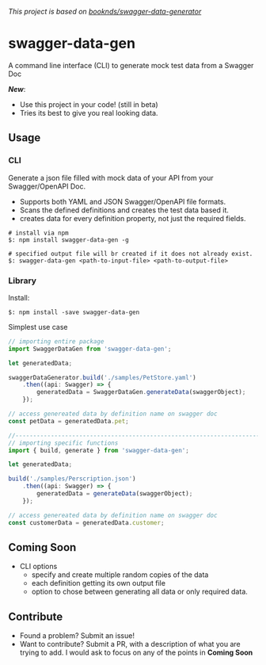 _This project is based on [booknds/swagger-data-generator](https://github.com/booknds/swagger-data-generator)_

# swagger-data-gen
A command line interface (CLI) to generate mock test data from a Swagger Doc

**_New_**:
 - Use this project in your code! (still in beta)
 - Tries its best to give you real looking data.

## Usage

### CLI
Generate a json file filled with mock data of your API from your Swagger/OpenAPI Doc.
 - Supports both YAML and JSON Swagger/OpenAPI file formats.
 - Scans the defined definitions and creates the test data based it.
 - creates data for every definition property, not just the required fields.

```shell
# install via npm
$: npm install swagger-data-gen -g

# specified output file will br created if it does not already exist.
$: swagger-data-gen <path-to-input-file> <path-to-output-file>

```

### Library

Install:
```shell
$: npm install -save swagger-data-gen
```

Simplest use case
```ts
// importing entire package
import SwaggerDataGen from 'swagger-data-gen';

let generatedData;

swaggerDataGenerator.build('./samples/PetStore.yaml')
    .then((api: Swagger) => {
        generatedData = SwaggerDataGen.generateData(swaggerObject);
    });

// access genereated data by definition name on swagger doc
const petData = generatedData.pet;

//-----------------------------------------------------------------------------//
// importing specific functions
import { build, generate } from 'swagger-data-gen';

let generatedData;

build('./samples/Perscription.json')
    .then((api: Swagger) => {
        generatedData = generateData(swaggerObject);
    });

// access genereated data by definition name on swagger doc
const customerData = generatedData.customer;
```

## Coming Soon
 - CLI options
    - specify and create multiple random copies of the data
    - each definition getting its own output file
    - option to chose between generating all data or only required data.


## Contribute
 - Found a problem? Submit an issue!
 - Want to contribute? Submit a PR, with a description of what you are trying to add. I would ask to focus on any of the points in **Coming Soon**

